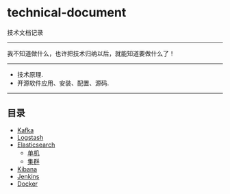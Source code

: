 # technical-document

技术文档记录
******
我不知道做什么，也许把技术归纳以后，就能知道要做什么了！
******
*  技术原理.
* 开源软件应用、安装、配置、源码.
******
## 目录

* [Kafka](kafka/kafka.md)
* [Logstash](logstash.md) 
* [Elasticsearch](elasticsearch/es.md)
  * [单机](elasticsearch/es-local.md)
  * [集群](elasticsearch/es-cluster.md)
* [Kibana](kibana.md)
* [Jenkins](jenkins/install.md)
* [Docker](docker/install.md)